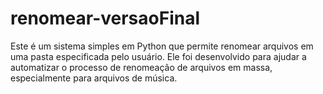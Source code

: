 # renomear-versaoFinal
Este é um sistema simples em Python que permite renomear arquivos em uma pasta especificada pelo usuário. Ele foi desenvolvido para ajudar a automatizar o processo de renomeação de arquivos em massa, especialmente para arquivos de música.
